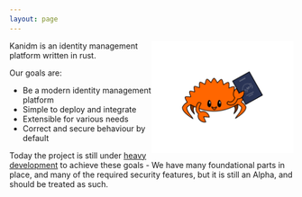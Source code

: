```yaml
---
layout: page
---
```


<div width='100px' height='100px'>
<img src="/assets/images/logo.svg" style="float:right" width='50%'/>
</div>


Kanidm is an identity management platform written in rust. 

Our goals are:

* Be a modern identity management platform
* Simple to deploy and integrate
* Extensible for various needs
* Correct and secure behaviour by default

Today the project is still under [heavy development](https://github.com/kanidm/kanidm) to achieve these goals - We have many foundational parts in place, and many of the required security features, but it is still an Alpha, and should be
treated as such.
